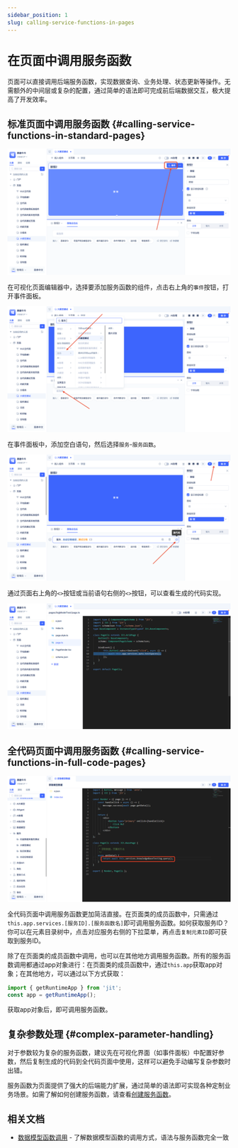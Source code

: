 ```yaml
---
sidebar_position: 1
slug: calling-service-functions-in-pages
---
```


# 在页面中调用服务函数

页面可以直接调用后端服务函数，实现数据查询、业务处理、状态更新等操作。无需额外的中间层或复杂的配置，通过简单的语法即可完成前后端数据交互，极大提高了开发效率。

## 标准页面中调用服务函数 {#calling-service-functions-in-standard-pages}

![事件面板](./img/event-panel.png)

在可视化页面编辑器中，选择要添加服务函数的组件，点击右上角的`事件`按钮，打开事件面板。

![选择服务函数](./img/choose-services.png)

在事件面板中，添加空白语句，然后选择`服务`-`服务函数`。

![代码视图](./img/code-view.png)

通过页面右上角的`<>`按钮或当前语句右侧的`<>`按钮，可以查看生成的代码实现。

![代码视图](./img/code-line.png)

## 全代码页面中调用服务函数 {#calling-service-functions-in-full-code-pages}

![代码视图](./img/full-code.png)

全代码页面中调用服务函数更加简洁直接。在页面类的成员函数中，只需通过`this.app.services.[服务ID].[服务函数名]`即可调用服务函数。如何获取服务ID？你可以在元素目录树中，点击对应服务右侧的下拉菜单，再点击`复制元素ID`即可获取到服务ID。

除了在页面类的成员函数中调用，也可以在其他地方调用服务函数。所有的服务函数调用都通过app对象进行：在页面类的成员函数中，通过`this.app`获取app对象；在其他地方，可以通过以下方式获取：

```typescript
import { getRuntimeApp } from 'jit';
const app = getRuntimeApp();

```
获取app对象后，即可调用服务函数。

## 复杂参数处理 {#complex-parameter-handling}
对于参数较为复杂的服务函数，建议先在可视化界面（如事件面板）中配置好参数，然后复制生成的代码到全代码页面中使用，这样可以避免手动编写复杂参数时出错。

服务函数为页面提供了强大的后端能力扩展，通过简单的语法即可实现各种定制业务场景。如需了解如何创建服务函数，请查看[创建服务函数](../business-logic-development/creating-service-elements.md)。

## 相关文档

- [数据模型函数调用](./calling-data-model-functions-in-pages) - 了解数据模型函数的调用方式，语法与服务函数完全一致
